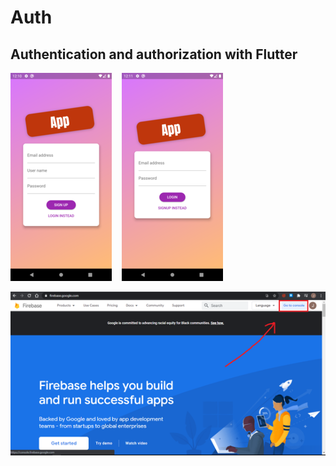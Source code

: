 # Auth

## Authentication and authorization with Flutter

![App Screen](/assets/images/screenshot-1.png)&nbsp;&nbsp;&nbsp;&nbsp;![App Screen](/assets/images/screenshot-2.png)

![App Screen](/assets/images/1.png)
